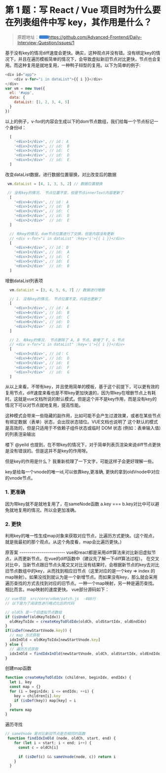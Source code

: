 
# <H2Icon />第 1 题：写 React / Vue 项目时为什么要在列表组件中写 key，其作用是什么？


> 原题地址：<a href="https://github.com/Advanced-Frontend/Daily-Interview-Question/issues/1" class="action-button">https://github.com/Advanced-Frontend/Daily-Interview-Question/issues/1</a>

基于没有key的情况diff速度会更快。确实，这种观点并没有错。没有绑定key的情况下，并且在遍历模板简单的情况下，会导致虚拟新旧节点对比更快，节点也会复用。而这种复用是就地复用，一种鸭子辩型的复用。以下为简单的例子:

```js
<div id="app">
    <div v-for="i in dataList">{{ i }}</div>
</div>
var vm = new Vue({
  el: '#app',
  data: {
    dataList: [1, 2, 3, 4, 5]
  }
})
```
以上的例子，v-for的内容会生成以下的dom节点数组，我们给每一个节点标记一个身份id：
```js
  [
    '<div>1</div>', // id： A
    '<div>2</div>', // id:  B
    '<div>3</div>', // id:  C
    '<div>4</div>', // id:  D
    '<div>5</div>'  // id:  E
  ]
```

改变dataList数据，进行数据位置替换，对比改变后的数据

```js
 vm.dataList = [4, 1, 3, 5, 2] // 数据位置替换

 // 没有key的情况， 节点位置不变，但是节点innerText内容更新了
  [
    '<div>4</div>', // id： A
    '<div>1</div>', // id:  B
    '<div>3</div>', // id:  C
    '<div>5</div>', // id:  D
    '<div>2</div>'  // id:  E
  ]

  // 有key的情况，dom节点位置进行了交换，但是内容没有更新
  // <div v-for="i in dataList" :key='i'>{{ i }}</div>
  [
    '<div>4</div>', // id： D
    '<div>1</div>', // id:  A
    '<div>3</div>', // id:  C
    '<div>5</div>', // id:  E
    '<div>2</div>'  // id:  B
  ]
```

增删dataList列表项
```js
  vm.dataList = [3, 4, 5, 6, 7] // 数据进行增删

  // 1. 没有key的情况， 节点位置不变，内容也更新了
  [
    '<div>3</div>', // id： A
    '<div>4</div>', // id:  B
    '<div>5</div>', // id:  C
    '<div>6</div>', // id:  D
    '<div>7</div>'  // id:  E
  ]

  // 2. 有key的情况， 节点删除了 A, B 节点，新增了 F, G 节点
  // <div v-for="i in dataList" :key='i'>{{ i }}</div>
  [
    '<div>3</div>', // id： C
    '<div>4</div>', // id:  D
    '<div>5</div>', // id:  E
    '<div>6</div>', // id:  F
    '<div>7</div>'  // id:  G
  ]
```
从以上来看，不带有key，并且使用简单的模板，基于这个前提下，可以更有效的复用节点，diff速度来看也是不带key更加快速的，因为带key在增删节点上有耗时。这就是vue文档所说的默认模式。但是这个并不是key作用，而是没有key的情况下可以对节点就地复用，提高性能。

这种模式会带来一些隐藏的副作用，比如可能不会产生过渡效果，或者在某些节点有绑定数据（表单）状态，会出现状态错位。VUE文档也说明了 这个默认的模式是高效的，但是只适用于不依赖子组件状态或临时 DOM 状态 (例如：表单输入值) 的列表渲染输出

楼下 @yeild 也提到，在不带key的情况下，对于简单列表页渲染来说diff节点更快是没有错误的。但是这并不是key的作用呀。

但是key的作用是什么？
我重新梳理了一下文字，可能这样子会更好理解一些。

key是给每一个vnode的唯一id,可以依靠key,更准确, 更快的拿到oldVnode中对应的vnode节点。

### 1. 更准确
因为带key就不是就地复用了，在sameNode函数 a.key === b.key对比中可以避免就地复用的情况。所以会更加准确。

### 2. 更快
利用key的唯一性生成map对象来获取对应节点，比遍历方式更快。(这个观点，就是我最初的那个观点。从这个角度看，map会比遍历更快。)

原答案 -----------------------
vue和react都是采用diff算法来对比新旧虚拟节点，从而更新节点。在vue的diff函数中（建议先了解一下diff算法过程）。
在交叉对比中，当新节点跟旧节点头尾交叉对比没有结果时，会根据新节点的key去对比旧节点数组中的key，从而找到相应旧节点（这里对应的是一个key => index 的map映射）。如果没找到就认为是一个新增节点。而如果没有key，那么就会采用遍历查找的方式去找到对应的旧节点。一种一个map映射，另一种是遍历查找。相比而言。map映射的速度更快。
vue部分源码如下：
```js
// vue项目  src/core/vdom/patch.js  -488行
// 以下是为了阅读性进行格式化后的代码

// oldCh 是一个旧虚拟节点数组
if (isUndef(oldKeyToIdx)) {
  oldKeyToIdx = createKeyToOldIdx(oldCh, oldStartIdx, oldEndIdx)
}
if(isDef(newStartVnode.key)) {
  // map 方式获取
  idxInOld = oldKeyToIdx[newStartVnode.key]
} else {
  // 遍历方式获取
  idxInOld = findIdxInOld(newStartVnode, oldCh, oldStartIdx, oldEndIdx)
}
```
创建map函数
```js
function createKeyToOldIdx (children, beginIdx, endIdx) {
  let i, key
  const map = {}
  for (i = beginIdx; i <= endIdx; ++i) {
    key = children[i].key
    if (isDef(key)) map[key] = i
  }
  return map
}
```
遍历寻找
```js
// sameVnode 是对比新旧节点是否相同的函数
 function findIdxInOld (node, oldCh, start, end) {
    for (let i = start; i < end; i++) {
      const c = oldCh[i]
      
      if (isDef(c) && sameVnode(node, c)) return i
    }
  }
```
<style>

.center {
  text-align:center;
  display:flex;
  width: 100%;
  font-size: 36px;
  flex-direction: row;
  align-items: center;
  justify-content:center;  
  margin-bottom: 20px;
  margin-top: 20px;
}

.logo {
  font-size: 32px;
  font-weight: bold;
  color: #333;
}

.desc {
  font-size: 20px;
}

.row {
  height: 1px;
  width: 95%;
  background: #eee;
  margin: 5px auto 20px;
}

.action {
  text-align:center;
  margin-top: 50px;
}

.action-button {
  display: inline-block;
  font-size: 16px;
  color: #fff;
  padding: 5px 15px;
  line-hight: 45px;
  background-color: #3683d6;
  border-radius: 4px;
  transition: background-color .1s ease;
  box-sizing: border-box;
  border-bottom: 1px solid #3683d6;
}

.QR-wrapper{
  width: 100%;
  display: flex;
  flex-direction: row;
  align-items: center;
  justify-content:center;  
  margin-bottom: 50px;
  margin-top: 50px;
}

.QR-img{
  height: 200px;
  width:200px;
}
</style>

<RightMenu />